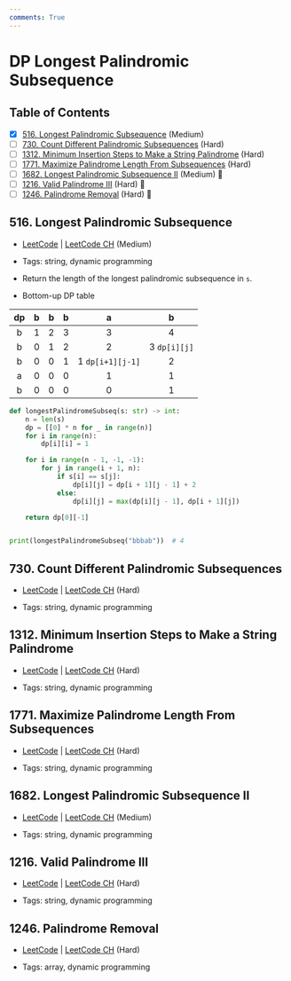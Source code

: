```yaml
---
comments: True
---
```


# DP Longest Palindromic Subsequence

## Table of Contents

- [x] [516. Longest Palindromic Subsequence](https://leetcode.cn/problems/longest-palindromic-subsequence/) (Medium)
- [ ] [730. Count Different Palindromic Subsequences](https://leetcode.cn/problems/count-different-palindromic-subsequences/) (Hard)
- [ ] [1312. Minimum Insertion Steps to Make a String Palindrome](https://leetcode.cn/problems/minimum-insertion-steps-to-make-a-string-palindrome/) (Hard)
- [ ] [1771. Maximize Palindrome Length From Subsequences](https://leetcode.cn/problems/maximize-palindrome-length-from-subsequences/) (Hard)
- [ ] [1682. Longest Palindromic Subsequence II](https://leetcode.cn/problems/longest-palindromic-subsequence-ii/) (Medium) 👑
- [ ] [1216. Valid Palindrome III](https://leetcode.cn/problems/valid-palindrome-iii/) (Hard) 👑
- [ ] [1246. Palindrome Removal](https://leetcode.cn/problems/palindrome-removal/) (Hard) 👑

## 516. Longest Palindromic Subsequence

-   [LeetCode](https://leetcode.com/problems/longest-palindromic-subsequence/) | [LeetCode CH](https://leetcode.cn/problems/longest-palindromic-subsequence/) (Medium)

-   Tags: string, dynamic programming
-   Return the length of the longest palindromic subsequence in `s`.
-   Bottom-up DP table

| dp  |  b  |  b  |  b  |        a         |      b       |
| :-: | :-: | :-: | :-: | :--------------: | :----------: |
|  b  |  1  |  2  |  3  |        3         |      4       |
|  b  |  0  |  1  |  2  |        2         | 3 `dp[i][j]` |
|  b  |  0  |  0  |  1  | 1 `dp[i+1][j-1]` |      2       |
|  a  |  0  |  0  |  0  |        1         |      1       |
|  b  |  0  |  0  |  0  |        0         |      1       |

```python title="516. Longest Palindromic Subsequence - Python Solution"
def longestPalindromeSubseq(s: str) -> int:
    n = len(s)
    dp = [[0] * n for _ in range(n)]
    for i in range(n):
        dp[i][i] = 1

    for i in range(n - 1, -1, -1):
        for j in range(i + 1, n):
            if s[i] == s[j]:
                dp[i][j] = dp[i + 1][j - 1] + 2
            else:
                dp[i][j] = max(dp[i][j - 1], dp[i + 1][j])

    return dp[0][-1]


print(longestPalindromeSubseq("bbbab"))  # 4

```

## 730. Count Different Palindromic Subsequences

-   [LeetCode](https://leetcode.com/problems/count-different-palindromic-subsequences/) | [LeetCode CH](https://leetcode.cn/problems/count-different-palindromic-subsequences/) (Hard)

-   Tags: string, dynamic programming

## 1312. Minimum Insertion Steps to Make a String Palindrome

-   [LeetCode](https://leetcode.com/problems/minimum-insertion-steps-to-make-a-string-palindrome/) | [LeetCode CH](https://leetcode.cn/problems/minimum-insertion-steps-to-make-a-string-palindrome/) (Hard)

-   Tags: string, dynamic programming

## 1771. Maximize Palindrome Length From Subsequences

-   [LeetCode](https://leetcode.com/problems/maximize-palindrome-length-from-subsequences/) | [LeetCode CH](https://leetcode.cn/problems/maximize-palindrome-length-from-subsequences/) (Hard)

-   Tags: string, dynamic programming

## 1682. Longest Palindromic Subsequence II

-   [LeetCode](https://leetcode.com/problems/longest-palindromic-subsequence-ii/) | [LeetCode CH](https://leetcode.cn/problems/longest-palindromic-subsequence-ii/) (Medium)

-   Tags: string, dynamic programming

## 1216. Valid Palindrome III

-   [LeetCode](https://leetcode.com/problems/valid-palindrome-iii/) | [LeetCode CH](https://leetcode.cn/problems/valid-palindrome-iii/) (Hard)

-   Tags: string, dynamic programming

## 1246. Palindrome Removal

-   [LeetCode](https://leetcode.com/problems/palindrome-removal/) | [LeetCode CH](https://leetcode.cn/problems/palindrome-removal/) (Hard)

-   Tags: array, dynamic programming
